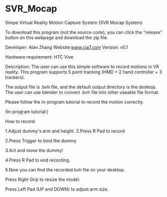 # SVR_Mocap
Simpe Virtual Reality Motion Capture System
(SVR Mocap System)

To download this program (not the source code), you can click the "release" button on this webpage and download the zip file.

Developer: Alan Zhang 
Website:www.cia7.com 
Version: v0.1

Hardware requirement: HTC Vive

Description: 
The user can use this simple software to record motions in VR reality. 
This program supports 5 point tracking (HMD + 2 hand controller + 3 trackers).

The output file is .bvh file, and the default output directory is the desktop. The user can use blender to convert .bvh file into other useable file format.

Please follow the in-program tutorial to record the motion correctly.


(In-program tutorial:)

How to record:

1.Adjust dummy's arm
and height.
2.Press R Pad to record

2.Press Trigger to bind 
the dummy

3.Act and move the dummy!

4.Press R Pad to end 
recording.

5.Now you can find 
the recorded bvh file on
your desktop.



Press Right Grip 
to resize the model.


Press Left Pad (UP and DOWN)
to adjust arm size.
